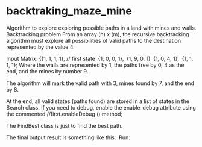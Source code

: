 # backtraking_maze_mine
Algorithm to explore exploring possible paths in a land with mines and walls. Backtracking problem
From an array (n) x (m), the recursive backtracking algorithm must explore all possibilities of valid paths to the destination represented by the value 4

Input Matrix:
{{1, 1, 1, 1}, // first state
 {1, 0, 0, 1},
 (1, 9, 0, 1)
 {1, 0, 4, 1},
 {1, 1, 1, 1}; Where the walls are represented by 1, the paths free by 0, 4 as the end, and the mines by number 9.

The algorithm will mark the valid path with 3, mines found by 7, and the end by 8.

At the end, all valid states (paths found) are stored in a list of states in the Search class. If you need to debug, enable the enable_debug attribute using the commented //first.enableDebug () method;

The FindBest class is just to find the best path.

The final output result is something like this:
 Run:
